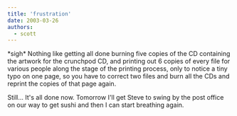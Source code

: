 ```yaml
---
title: 'frustration'
date: 2003-03-26
authors:
  - scott
---
```


\*sigh\* Nothing like getting all done burning five copies of the CD containing the artwork for the crunchpod CD, and printing out 6 copies of every file for various people along the stage of the printing process, only to notice a tiny typo on one page, so you have to correct two files and burn all the CDs and reprint the copies of that page again.

Still... It's all done now. Tomorrow I'll get Steve to swing by the post office on our way to get sushi and then I can start breathing again.
